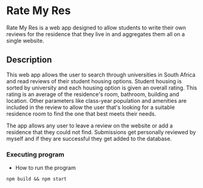 # Rate My Res

Rate My Res is a web app designed to allow students to write their own reviews for the residence that they live in and aggregates them all on a single website.

## Description

This web app allows the user to search through universities in South Africa and read reviews of their student housing options. Student housing is sorted by university and each housing option is given an overall rating. This rating is an average of the residence's room, bathroom, building and location. Other parameters like class-year population and amenities are included in the review to allow the user that's looking for a suitable residence room to find the one that best meets their needs.

The app allows any user to leave a review on the website or add a residence that they could not find. Submissions get personally reviewed by myself and if they are successful they get added to the database.

### Executing program

* How to run the program
```
npm build && npm start
```
